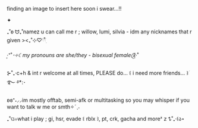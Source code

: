 finding an image to insert here soon i swear...!!

✦

₊˚ʚ ᗢ₊˚namez u can call me r ; willow, lumi, silvia - idm any nicknames that r given ><₊˚⊹♡𓍢𓍢ִ໋

‧͙⁺˚*･༓☾my pronouns are she/they - bisexual female༊*·˚

⊱˚₊‧c+h & int r welcome at all times, PLEASE do... ꒰ i need more friends... ꒱ؘ࿐ ࿔*:･

ʚɞ⁺˖⸝⸝im mostly offtab, semi-afk or multitasking so you may whisper if you want to talk w me or smth✧ˊˎ˗

₊˚ପ⊹what i play ; gi, hsr, evade ꒰ rblx ꒱, pt, crk, gacha and moreᶻ 𝗓 𐰁˚₊‧꒰ა⋆


